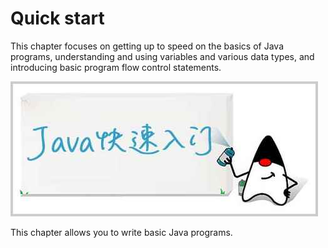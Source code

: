 <!-- TRANSLATED by md-translate -->
# Quick start

This chapter focuses on getting up to speed on the basics of Java programs, understanding and using variables and various data types, and introducing basic program flow control statements.

![quick-start](quick-start.jpg)

This chapter allows you to write basic Java programs.
